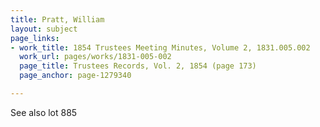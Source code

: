 ```yaml
---
title: Pratt, William
layout: subject
page_links:
- work_title: 1854 Trustees Meeting Minutes, Volume 2, 1831.005.002
  work_url: pages/works/1831-005-002
  page_title: Trustees Records, Vol. 2, 1854 (page 173)
  page_anchor: page-1279340

---
```

<p>See also lot 885</p>